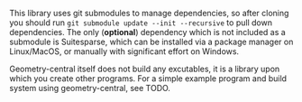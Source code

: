 This library uses git submodules to manage dependencies, so after cloning you should run `git submodule update --init --recursive` to pull down dependencies. The only (**optional**) dependency which is not included as a submodule is Suitesparse, which can be installed via a package manager on Linux/MacOS, or manually with significant effort on Windows.

Geometry-central itself does not build any excutables, it is a library upon which you create other programs. For a simple example program and build system using geometry-central, see TODO.

